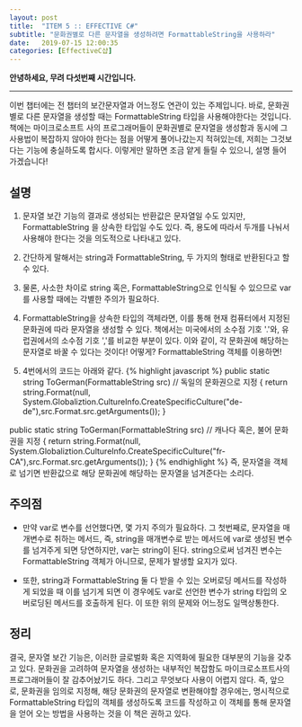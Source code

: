 ```yaml
---
layout: post
title:  "ITEM 5 :: EFFECTIVE C#"
subtitle: "문화권별로 다른 문자열을 생성하려면 FormattableString을 사용하라"
date:   2019-07-15 12:00:35
categories: [EffectiveC샵]
---
```


**안녕하세요, 무려 다섯번째 시간입니다.**

___

이번 챕터에는 전 챕터의 보간문자열과 어느정도 연관이 있는 주제입니다.
바로, 문화권별로 다른 문자열을 생성할 때는 FormattableString 타입을 사용해야한다는 것입니다.
책에는 마이크로소프트 사의 프로그래머들이 문화권별로 문자열을 생성함과 동시에 그 사용법이 복잡하지 않아야 한다는 점을 어떻게 풀어나갔는지 적혀있는데,
저희는 그것보다는 기능에 충실하도록 합시다.
이렇게만 말하면 조금 얕게 들릴 수 있으니, 설명 들어가겠습니다!


## 설명

1. 문자열 보간 기능의 결과로 생성되는 반환값은 문자열일 수도 있지만, FormattableString 을 상속한 타입일 수도 있다. 즉, 용도에 따라서 두개를 나눠서 사용해야 한다는 것을 의도적으로 나타내고 있다.

2. 간단하게 말해서는 string과 FormattableString, 두 가지의 형태로 반환된다고 할 수 있다.

3. 물론, 사소한 차이로 string 혹은, FormattableString으로 인식될 수 있으므로 var를 사용할 때에는 각별한 주의가 필요하다.

4. FormattableString을 상속한 타입의 객체라면, 이를 통해 현재 컴퓨터에서 지정된 문화권에 따라 문자열을 생성할 수 있다. 책에서는 미국에서의 소수점 기호 '.'와, 유럽권에서의 소수점 기호 ','를 비교한 부분이 있다. 이와 같이, 각 문화권에 해당하는 문자열로 바꿀 수 있다는 것이다! 어떻게? FormattableString 객체를 이용하면!

5. 4번에서의 코드는 아래와 같다.
{% highlight javascript %}
public static string ToGerman(FormattableString src) // 독일의 문화권으로 지정
{
   return string.Format(null,
System.Globaliztion.CultureInfo.CreateSpecificCulture("de-de"),src.Format.src.getArguments());
}

public static string ToGerman(FormattableString src) // 캐나다 혹은, 불어 문화권을 지정
{
   return string.Format(null,
System.Globaliztion.CultureInfo.CreateSpecificCulture("fr-CA"),src.Format.src.getArguments());
}
{% endhighlight %}
즉, 문자열을 객체로 넘기면 반환값으로 해당 문화권에 해당하는 문자열을 넘겨준다는 소리다.

## 주의점

- 만약 var로 변수를 선언했다면, 몇 가지 주의가 필요하다. 그 첫번째로, 문자열을 매개변수로 취하는 메서드, 즉, string을 매개변수로 받는 메서드에 var로 생성된 변수를 넘겨주게 되면 당연하지만, var는 string이 된다. string으로써 넘겨진 변수는 FormattableString 객체가 아니므로, 문제가 발생할 요지가 있다.

- 또한, string과 FormattableString 둘 다 받을 수 있는 오버로딩 메서드를 작성하게 되었을 때 이를 넘기게 되면 이 경우에도 var로 선언한 변수가 string 타입의 오버로딩된 메서드를 호출하게 된다. 이 또한 위의 문제와 어느정도 일맥상통한다.


## 정리

결국, 문자열 보간 기능은, 이러한 글로벌화 혹은 지역화에 필요한 대부분의 기능을 갖추고 있다. 문화권을 고려하여 문자열을 생성하는 내부적인 복잡함도 마이크로소프트사의 프로그래머들이 잘 감추어놨기도 하다. 그리고 무엇보다 사용이 어렵지 않다.
즉, 앞으로, 문화권을 임의로 지정해, 해당 문화권의 문자열로 변환해야할 경우에는, 명시적으로 FormattableString 타입의 객체를 생성하도록 코드를 작성하고 이 객체를 통해 문자열을 얻어 오는 방법을 사용하는 것을 이 책은 권하고 있다.






